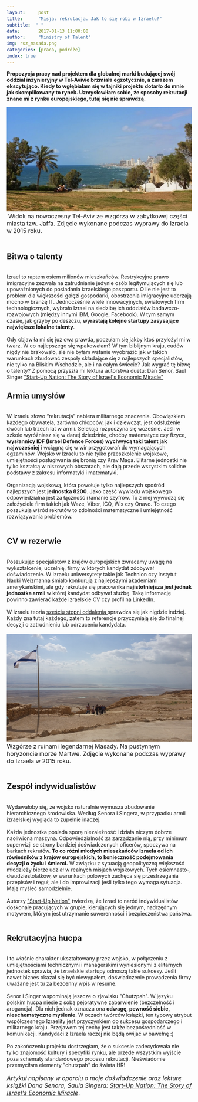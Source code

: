 ```yaml
---
layout:     post
title:      "Misja: rekrutacja. Jak to się robi w Izraelu?"
subtitle:  " "
date:       2017-01-13 11:00:00 
author:     "Ministry of Talent"
img: rsz_masada.png
categories: [praca, podróże]
index: true
---
```

<b>Propozycja pracy nad projektem dla globalnej marki budującej swój oddział inżynieryjny w Tel-Avivie brzmiała egzotycznie, a zarazem ekscytująco. Kiedy to wgłębiałam się w tajniki projektu dotarło do mnie jak skomplikowany to rynek. Uzmysłowiłam sobie, że sposoby rekrutacji znane mi z rynku europejskiego, tutaj się nie sprawdzą. 
</b> 

<img src="/images/rsz_tel-aviv.jpg" class="img-responsive" alt="Picture"> <font size="3">Widok na nowoczesny Tel-Aviv ze wzgórza w zabytkowej części miasta tzw. Jaffa. Zdjęcie wykonane podczas wyprawy do Izraela w 2015 roku.</font>
<br>
<br>
<h2>Bitwa o talenty</h2>
<br>
Izrael to raptem osiem milionów mieszkańców. Restrykcyjne prawo imigracyjne zezwala na zatrudnianie jedynie osób legitymujących się lub upoważnionych do posiadania izraelskiego paszportu. 
O ile nie jest to problem dla większości gałęzi gospodarki, obostrzenia imigracyjne uderzają mocno w branżę IT.  
Jednocześnie wiele innowacyjnych, światowych firm technologicznych, wybrało Izrael na siedzibę ich oddziałów badawczo-rozwojowych (między innymi IBM, Google, Facebook). W tym samym czasie, jak grzyby po deszczu, <b>wyrastają kolejne startupy zasysające największe lokalne talenty</b>. 
<br>
<br>
Gdy objawiła mi się już owa prawda, poczułam się jakby ktoś przyłożył mi w twarz. 
W co najlepszego się wpakowałam? W tym biblijnym kraju, cudów nigdy nie brakowało, ale nie byłam wstanie wyobrazić jak w takich warunkach zbudować zespoły składające się z najlepszych specjalistów, nie tylko na Bliskim Wschodzie, ale i na całym świecie? Jak wygrać tę bitwę o talenty? 
Z pomocą przyszła mi lektura autorstwa duetu: Dan Senor, Saul Singer <a rel="nofollow" href="https://www.amazon.co.uk/gp/product/1455502391/ref=as_li_tl?ie=UTF8&camp=1634&creative=6738&creativeASIN=1455502391&linkCode=as2&tag=ministryoftal-21" target="_blank">"Start-Up Nation: The Story of Israel's Economic Miracle"</a><img src="http://ir-uk.amazon-adsystem.com/e/ir?t=ministryoftal-21&l=as2&o=2&a=1455502391" width="1" height="1" border="0" alt="" style="border:none !important; margin:0px !important;" />
<br>
<h2 class="section-heading">Armia umysłów</h2>
<br>
W Izraelu słowo “rekrutacja” nabiera militarnego znaczenia. 
Obowiązkiem każdego obywatela, zarówno chłopców, jak i dziewcząt, jest odsłużenie dwóch lub trzech lat w armii. Selekcja rozpoczyna się wcześnie. 
Jeśli w szkole wyróżniasz się w danej dziedzinie, choćby matematyce czy fizyce, <b>wysłannicy IDF (Israel Defence Forces) wychwycą taki talent jak najwcześniej</b> i wciągną cię w wir przygotowań do wymagających egzaminów. 
Wojsko w Izraelu to nie tylko przeszkolenie wojskowe, umiejętności posługiwania się bronią czy Krav Maga. Elitarne jednostki nie tylko kształcą w niszowych obszarach, ale dają przede wszystkim solidne podstawy z zakresu informatyki i matematyki. 
<br>
<br>
Organizacją wojskową, która powołuje tylko najlepszych spośród najlepszych jest <b>jednostka 8200</b>. Jako część wywiadu wojskowego odpowiedzialna jest za łączność i łamanie szyfrów. 
To z niej wywodzą się założyciele firm takich jak Waze, Viber, ICQ, Wix czy Onavo. To czego poszukują wśród rekrutów to zdolności matematyczne i umiejętność rozwiązywania problemów.
<br>
<br>
<h2>CV w rezerwie</h2>
<br>
Poszukując specjalistów z krajów europejskich zwracamy uwagę na wykształcenie, uczelnię, firmy w których kandydat zdobywał doświadczenie. 
W Izraelu uniwersytety takie jak Technion czy  Instytut Nauki Weizmanna śmiało konkurują z najlepszymi akademiami amerykańskimi, ale gdy rekrutuje się pracownika <b>najistotniejsza jest jednak jednostka armii</b> w której kandydat odbywał służbę. Taką informację powinno zawierać każde izraelskie CV czy profil na LinkedIn.
<br>
<br>
W Izraelu teoria <a href="https://pl.wikipedia.org/wiki/Sze%C5%9B%C4%87_stopni_oddalenia" target="_blank"> sześciu stopni oddalenia </a> sprawdza się jak nigdzie indziej. Każdy zna tutaj każdego, zatem to referencje przyczyniają się do finalnej decyzji o zatrudnieniu lub odrzuceniu kandydata.
<br>
<br>
<img src="/img/rsz_masada_big.png" class="img-responsive" alt="Picture"><font size="3">Wzgórze z ruinami legendarnej Masady. Na pustynnym horyzoncie morze Martwe. Zdjęcie wykonane podczas wyprawy do Izraela w 2015 roku.</font>
<br>
<br>
<h2>Zespół indywidualistów</h2>
<br>
Wydawałoby się, że wojsko naturalnie wymusza zbudowanie hierarchicznego środowiska. 
Według Senora i Singera, w przypadku armii izraelskiej wygląda to zupełnie inaczej. 
<br>
<br>
Każda jednostka posiada sporą niezależność i działa niczym dobrze naoliwiona maszyna. 
Odpowiedzialność za zarządzanie nią, przy minimum superwizji se strony bardziej doświadczonych oficerów, spoczywa na barkach rekrutów. 
<b>To co różni młodych mieszkańców Izraela od ich rówieśników z krajów europejskich, to konieczność podejmowania decyzji o życiu i śmierci.</b> 
W związku z sytuacją geopolityczną większość młodzieży bierze udział w realnych misjach wojskowych. Tych osiemnasto-, dwudziestolatków, w warunkach polowych zachęca się przestrzegania przepisów i reguł, ale i do improwizacji jeśli tylko tego wymaga sytuacja. Mają myśleć samodzielnie.
<br>
<br>
Autorzy <a rel="nofollow" href="https://www.amazon.co.uk/gp/product/1455502391/ref=as_li_tl?ie=UTF8&camp=1634&creative=6738&creativeASIN=1455502391&linkCode=as2&tag=ministryoftal-21" target="_blank">"Start-Up Nation"</a><img src="http://ir-uk.amazon-adsystem.com/e/ir?t=ministryoftal-21&l=as2&o=2&a=1455502391" width="1" height="1" border="0" alt="" style="border:none !important; margin:0px !important;" /> twierdzą, że Izrael to naród indywidualistów doskonale pracujących w grupie, kierujących się jednym, nadrzędnym motywem, którym jest utrzymanie suwerenności i bezpieczeństwa państwa.
<br>
<br>
<h2>Rekrutacyjna hucpa</h2>
<br>
I to właśnie charakter ukształtowany przez wojsko, w połączeniu z umiejętnościami technicznymi i managerskimi wyniesionymi z elitarnych jednostek sprawia, że izraelskie startupy odnoszą takie sukcesy.
Jeśli nawet biznes okazał się być niewypałem, doświadczenie prowadzenia firmy uważane jest tu za bezcenny wpis w resume.
<br>
<br>
Senor i Singer wspominają jeszcze o zjawisku "Chutzpah". 
W języku polskim hucpa niesie z sobą pejoratywne zabarwienie (bezczelność i arogancja). Dla nich jednak oznacza ona <b>odwagę, pewność siebie, nieschematyczne myślenie</b>. W oczach twórców książki, ten typowy atrybut współczesnego Izraelity jest przyczynkiem do sukcesu gospodarczego i militarnego kraju.
Przejawem tej cechy jest także bezpośredniość w komunikacji. Kandydaci z Izraela raczej nie będą owijać w bawełnę :)
<br>
<br>
Po zakończeniu projektu dostrzegłam, że o sukcesie zadecydowała nie tylko znajomość kultury i specyfiki rynku, ale przede wszystkim wyjście poza schematy standardowego procesu rekrutacji. Nieświadomie przemyciłam elementy "chutzpah" do świata HR!
<br>
<br>
<font size="3"><i>Artykuł napisany w oparciu o moje doświadczenie oraz lekturę książki Dana Senora, Saula Singera: <a rel="nofollow" href="https://www.amazon.co.uk/gp/product/1455502391/ref=as_li_tl?ie=UTF8&camp=1634&creative=6738&creativeASIN=1455502391&linkCode=as2&tag=ministryoftal-21" target="_blank">Start-Up Nation: The Story of Israel's Economic Miracle</a><img src="http://ir-uk.amazon-adsystem.com/e/ir?t=ministryoftal-21&l=as2&o=2&a=1455502391" width="1" height="1" border="0" alt="" style="border:none !important; margin:0px !important;" />.</i></font> 
                                                                     



                                                                        

